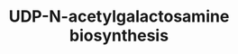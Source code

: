 ---
annotations:
- type: Pathway Ontology
  value: hexosamine biosynthetic pathway
authors:
- M.Braymer
- MaintBot
- Mkutmon
- Ddigles
- Egonw
- Eweitz
description: ''
last-edited: 2021-05-20
organisms:
- Saccharomyces cerevisiae
redirect_from:
- /index.php/Pathway:WP159
- /instance/WP159
schema-jsonld:
- '@context': https://schema.org/
  '@id': https://wikipathways.github.io/pathways/WP159.html
  '@type': Dataset
  creator:
    '@type': Organization
    name: WikiPathways
  description: ''
  keywords:
  - pyrophosphate
  - UDP-N-acetylgalactosamine
  - UTP
  - GFA1
  - L-glutamine
  - N-acetyl-D-glucosamine-6-phosphate
  - GNA1
  - N-acetyl-glucosamine-1-phosphate
  - Coenzyme A
  - acetyl-CoA
  - D-glucosamine-6-phosphate
  - fructose-6-phosphate
  - UDP-GlcNAc
  - L-glutamate
  - PCM1
  - QRI1
  license: CC0
  name: UDP-N-acetylgalactosamine biosynthesis
seo: CreativeWork
title: UDP-N-acetylgalactosamine biosynthesis
wpid: WP159
---